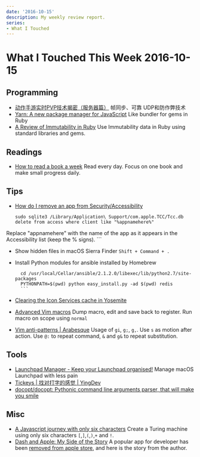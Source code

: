 ```yaml
---
date: '2016-10-15'
description: My weekly review report.
series:
- What I Touched
---
```


# What I Touched This Week 2016-10-15


## Programming

* [动作手游实时PVP技术揭密（服务器篇）][1] 帧同步、可靠 UDP和防作弊技术
* [Yarn: A new package manager for JavaScript][2] Like bundler for gems in Ruby
* [A Review of Immutability in Ruby][3] Use Immutability data in Ruby using standard libraries and gems.

<!--more-->

## Readings

* [How to read a book a week][4] Read every day. Focus on one book and make small progress daily.

## Tips

* [How do I remove an app from Security/Accessibility][5]

    ```
    sudo sqlite3 /Library/Application\ Support/com.apple.TCC/Tcc.db
    delete from access where client like "%appnamehere%"
Replace "appnamehere" with the name of the app as it appears in the Accessibility list (keep the % signs).
    ```
* Show hidden files in macOS Sierra Finder `Shift + Command + .`
* Install Python modules for ansible installed by Homebrew

    ```
      cd /usr/local/Cellar/ansible/2.1.2.0/libexec/lib/python2.7/site-packages
      PYTHONPATH=$(pwd) python easy_install.py -ad $(pwd) redis
      ```

* [Clearing the Icon Services cache in Yosemite][6]
* [Advanced Vim macros][7] Dump macro, edit and save back to register. Run macro on scope using `normal`
* [Vim anti-patterns | Arabesque][8] Usage of `gi`, `g;`, `g,`. Use `s` as motion after action. Use `@:` to repeat command, `&` and `g&` to repeat substitution.

## Tools

* [Launchpad Manager - Keep your Launchpad organised!][9] Manage macOS Launchpad with less pain
* [Tickeys | 找对打字的感觉 | YingDev][10]
* [docopt/docopt: Pythonic command line arguments parser, that will make you smile][11]

## Misc

* [A Javascript journey with only six characters][12] Create a Turing machine using only six characters `[`,`]`,`(`,`)`,`+` and `!`.
* [Dash and Apple: My Side of the Story][13] A popular app for developer has been [removed from apple store][14], and here is the story from the author.

[1]:    http://gad.qq.com/article/detail/7171237?hmsr=toutiao.io&utm_medium=toutiao.io&utm_source=toutiao.io
[2]:    https://code.facebook.com/posts/1840075619545360?utm_campaign=digest&utm_medium=email&utm_source=app
[3]:    https://blog.codeship.com/a-review-of-immutability-in-ruby/
[4]:    http://www.theverge.com/tldr/2016/9/25/12284400/how-to-read-more-books
[5]:    https://discussions.apple.com/thread/5522241?tstart=0
[6]:    http://furbo.org/2015/01/19/clearing-the-icon-services-cache-in-yosemite/
[7]:    https://sanctum.geek.nz/arabesque/advanced-vim-macros/
[8]:    https://sanctum.geek.nz/arabesque/vim-anti-patterns/
[9]:    http://launchpadmanager.com/
[10]:   http://www.yingdev.com/projects/tickeys
[11]:   https://github.com/docopt/docopt
[12]:   http://jazcash.com/a-javascript-journey-with-only-six-characters/
[13]:   https://blog.kapeli.com/dash-and-apple-my-side-of-the-story?utm_campaign=digest&utm_medium=email&utm_source=app
[14]:   https://blog.kapeli.com/apple-removed-dash-from-the-app-store#what-happened
